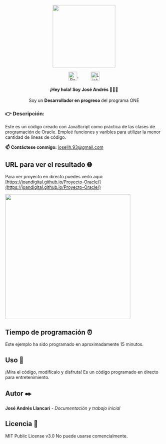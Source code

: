 <p align="center" width="300">
   <img align="center" width="200" src="https://i.ibb.co/JcBbMKD/circulo.png"/>

<p align="center">
    <a href="https://www.behance.net/jose_andres_llancari" style="margin: 0 20px;"><img align="center" src="https://raw.githubusercontent.com/rahuldkjain/github-profile-readme-generator/master/src/images/icons/Social/behance.svg" alt="Behance - José Andrés Llancari" height="28px" width="28px" />
    </a>
    <a href="https://www.linkedin.com/in/jose-andres-llancari/" style="margin: 0 20px;"><img align="center" src="https://upload.wikimedia.org/wikipedia/commons/thumb/c/ca/LinkedIn_logo_initials.png/640px-LinkedIn_logo_initials.png" alt="Linkedin - José Andrés Llancari" height="28px" width="28px" />
    </a>
</p>

<h4 align="center">¡Hey hola! Soy José Andrés 👨🏻‍💻</h4>
<p align="center">Soy un <strong>Desarrollador en progreso </strong> del programa ONE <br /></p>


<h3>👉 Descripción:</h3>
Este es un código creado con JavaScript como práctica de las clases de programación de Oracle.
Empleé funciones y varibles para utilizar la menor cantidad de líneas de código.


<p><strong>📫 Contáctese conmigo:</strong> <a href="mailto:elcorreoquequieres@correo.com">josellh.93@gmail.com</a></p> 


## URL para ver el resultado 🌐
Para ver proyecto en directo puedes verlo aquí:
[https://joandigital.github.io/Proyecto-Oracle/](https://joandigital.github.io/Proyecto-Oracle/)


<img align="center" width="400" src="https://i.ibb.co/QpQT5wt/pr-ctica-de-edades.png">


## Tiempo de programación ⏰
Este ejemplo ha sido programado en aproximadamente 15 minutos.

## Uso 🚀
¡Mira el código, modifícalo y disfruta!
Es un código programado en directo para entretenimiento.


## Autor ✒️
**José Andrés Llancari** - *Documentación y trabajo inicial*


## Licencia 📄
MIT Public License v3.0
No puede usarse comencialmente.
